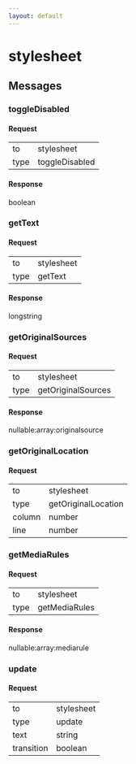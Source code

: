 ```yaml
---
layout: default
---
```


# stylesheet #

## Messages ##

### toggleDisabled ###

#### Request ####

<table>

<tr>
<td>to</td>
<td>stylesheet</td>
</tr>

<tr>
<td>type</td>
<td>toggleDisabled</td>
</tr>

</table>

#### Response ####
boolean

### getText ###

#### Request ####

<table>

<tr>
<td>to</td>
<td>stylesheet</td>
</tr>

<tr>
<td>type</td>
<td>getText</td>
</tr>

</table>

#### Response ####
longstring

### getOriginalSources ###

#### Request ####

<table>

<tr>
<td>to</td>
<td>stylesheet</td>
</tr>

<tr>
<td>type</td>
<td>getOriginalSources</td>
</tr>

</table>

#### Response ####
nullable:array:originalsource

### getOriginalLocation ###

#### Request ####

<table>

<tr>
<td>to</td>
<td>stylesheet</td>
</tr>

<tr>
<td>type</td>
<td>getOriginalLocation</td>
</tr>

<tr>
<td>column</td>
<td>number</td>
</tr>

<tr>
<td>line</td>
<td>number</td>
</tr>

</table>

### getMediaRules ###

#### Request ####

<table>

<tr>
<td>to</td>
<td>stylesheet</td>
</tr>

<tr>
<td>type</td>
<td>getMediaRules</td>
</tr>

</table>

#### Response ####
nullable:array:mediarule

### update ###

#### Request ####

<table>

<tr>
<td>to</td>
<td>stylesheet</td>
</tr>

<tr>
<td>type</td>
<td>update</td>
</tr>

<tr>
<td>text</td>
<td>string</td>
</tr>

<tr>
<td>transition</td>
<td>boolean</td>
</tr>

</table>
